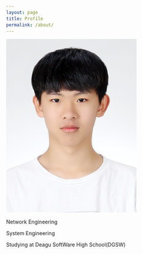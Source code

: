 ```yaml
---
layout: page
title: Profile
permalink: /about/
---
```


<img src="/assets/김현동.jpg" title="Profile Picture" class="profile">

Network Engineering

System Engineering

Studying at Deagu SoftWare High School(DGSW)
